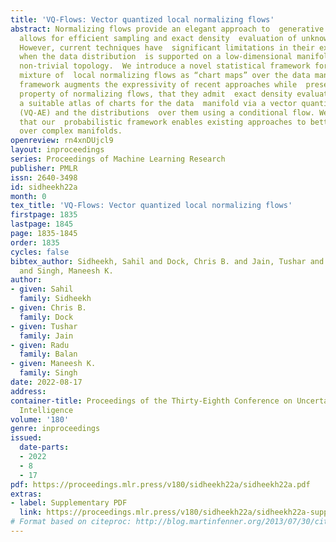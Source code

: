 ```yaml
---
title: 'VQ-Flows: Vector quantized local normalizing flows'
abstract: Normalizing flows provide an elegant approach to  generative modeling that
  allows for efficient sampling and exact density  evaluation of unknown data distributions.
  However, current techniques have  significant limitations in their expressivity
  when the data distribution  is supported on a low-dimensional manifold or has a
  non-trivial topology.  We introduce a novel statistical framework for learning a
  mixture of  local normalizing flows as “chart maps” over the data manifold.  Our
  framework augments the expressivity of recent approaches while  preserving the signature
  property of normalizing flows, that they admit  exact density evaluation. We learn
  a suitable atlas of charts for the data  manifold via a vector quantized auto-encoder
  (VQ-AE) and the distributions  over them using a conditional flow. We validate experimentally
  that our  probabilistic framework enables existing approaches to better model data  distributions
  over complex manifolds.
openreview: rn4xnDUjcl9
layout: inproceedings
series: Proceedings of Machine Learning Research
publisher: PMLR
issn: 2640-3498
id: sidheekh22a
month: 0
tex_title: 'VQ-Flows: Vector quantized local normalizing flows'
firstpage: 1835
lastpage: 1845
page: 1835-1845
order: 1835
cycles: false
bibtex_author: Sidheekh, Sahil and Dock, Chris B. and Jain, Tushar and Balan, Radu
  and Singh, Maneesh K.
author:
- given: Sahil
  family: Sidheekh
- given: Chris B.
  family: Dock
- given: Tushar
  family: Jain
- given: Radu
  family: Balan
- given: Maneesh K.
  family: Singh
date: 2022-08-17
address:
container-title: Proceedings of the Thirty-Eighth Conference on Uncertainty in Artificial
  Intelligence
volume: '180'
genre: inproceedings
issued:
  date-parts:
  - 2022
  - 8
  - 17
pdf: https://proceedings.mlr.press/v180/sidheekh22a/sidheekh22a.pdf
extras:
- label: Supplementary PDF
  link: https://proceedings.mlr.press/v180/sidheekh22a/sidheekh22a-supp.pdf
# Format based on citeproc: http://blog.martinfenner.org/2013/07/30/citeproc-yaml-for-bibliographies/
---
```

